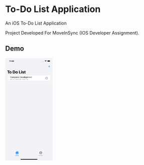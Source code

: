 # To-Do List Application

An iOS To-Do List Application

Project Developed For MoveInSync (IOS Developer Assignment).

## Demo

<img src="https://github.com/1871vinayak/ToDoList/blob/main/Sample%20Screenshots/Simulator%20Screenshot%20-%20iPhone%2014%20-%202023-07-21%20at%2023.44.08.png"  width="30%" height="50%">
